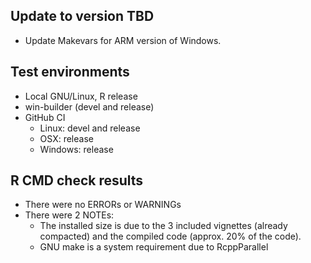 
## Update to version TBD
* Update Makevars for ARM version of Windows.

## Test environments
* Local GNU/Linux, R release
* win-builder (devel and release)
* GitHub CI
  + Linux: devel and release
  + OSX: release
  + Windows: release

## R CMD check results
* There were no ERRORs or WARNINGs
* There were 2 NOTEs:
  + The installed size is due to the 3 included vignettes (already compacted)
    and the compiled code (approx. 20% of the code).
  + GNU make is a system requirement due to RcppParallel
